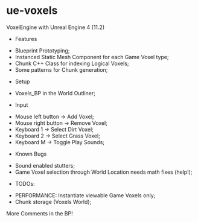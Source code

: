 # ue-voxels
VoxelEngine with Unreal Engine 4 (11.2)

* Features
 - Blueprint Prototyping;
 - Instanced Static Mesh Component for each Game Voxel type;
 - Chunk C++ Class for indexing Logical Voxels;
 - Some patterns for Chunk generation;
 
* Setup
 - Voxels_BP in the World Outliner;

* Input
 - Mouse left button -> Add Voxel;
 - Mouse right button -> Remove Voxel;
 - Keyboard 1 -> Select Dirt Voxel;
 - Keyboard 2 -> Select Grass Voxel;
 - Keyboard M -> Toggle Play Sounds;

* Known Bugs
 - Sound enabled stutters;
 - Game Voxel selection through World Location needs math fixes (help!);

* TODOs:
 - PERFORMANCE: Instantiate viewable Game Voxels only;
 - Chunk storage (Voxels World);

More Comments in the BP!
